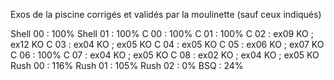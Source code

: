 Exos de la piscine corrigés et validés par la moulinette (sauf ceux indiqués)

Shell 00 : 100%
Shell 01 : 100%
C 00 : 100%
C 01 : 100%
C 02 : ex09 KO ; ex12  KO
C 03 : ex04 KO ; ex05 KO
C 04 : ex05 KO
C 05 : ex06 KO ; ex07 KO
C 06 : 100%
C 07 : ex04 KO ; ex05 KO
C 08 : ex02 KO ; ex04 KO ; ex05 KO
Rush 00 : 116%
Rush 01 : 105%
Rush 02 : 0%
BSQ : 24%
